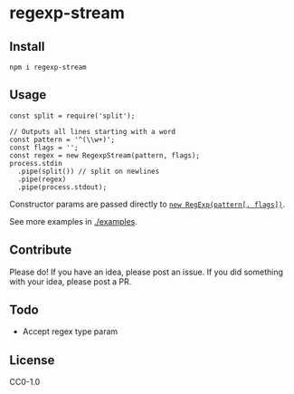 # regexp-stream

## Install

    npm i regexp-stream

## Usage

    const split = require('split');

    // Outputs all lines starting with a word
    const pattern = '^(\\w+)';
    const flags = '';
    const regex = new RegexpStream(pattern, flags);
    process.stdin
      .pipe(split()) // split on newlines
      .pipe(regex)
      .pipe(process.stdout);

Constructor params are passed directly to [`new RegExp(pattern[, flags])`](https://developer.mozilla.org/en-US/docs/Web/JavaScript/Reference/Global_Objects/RegExp).

See more examples in [./examples]().

## Contribute

Please do! If you have an idea, please post an issue. If you did something with your idea, please post a PR.

## Todo

  - Accept regex type param

## License

CC0-1.0
